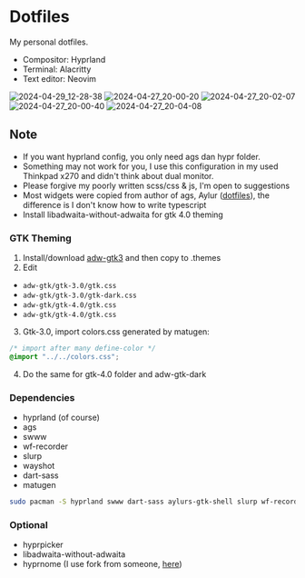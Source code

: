 # Dotfiles

My personal dotfiles.

- Compositor: Hyprland
- Terminal: Alacritty
- Text editor: Neovim

![2024-04-29_12-28-38](https://github.com/ezerinz/dotfiles/assets/100193740/1b496c50-cb7b-49db-a11e-d0e75a82234f)
![2024-04-27_20-00-20](https://github.com/ezerinz/dotfiles/assets/100193740/16a21353-b542-4575-9f01-288116ba858c)
![2024-04-27_20-02-07](https://github.com/ezerinz/dotfiles/assets/100193740/3791e3c2-ad34-4320-8946-0844031adfd7)
![2024-04-27_20-00-40](https://github.com/ezerinz/dotfiles/assets/100193740/0f272735-93db-4298-ae72-c7ffd3f60599)
![2024-04-27_20-04-08](https://github.com/ezerinz/dotfiles/assets/100193740/0ff7b4b6-4c83-4c0c-a4d1-469f049d55ac)

## Note

- If you want hyprland config, you only need ags dan hypr folder.
- Something may not work for you, I use this configuration in my used Thinkpad x270 and didn't think about dual monitor.
- Please forgive my poorly written scss/css & js, I'm open to suggestions
- Most widgets were copied from author of ags, Aylur ([dotfiles](https://github.com/Aylur/dotfiles)), the difference is I don't know how to write typescript
- Install libadwaita-without-adwaita for gtk 4.0 theming

### GTK Theming

1. Install/download [adw-gtk3](https://github.com/lassekongo83/adw-gtk3) and then copy to .themes
2. Edit

- `adw-gtk/gtk-3.0/gtk.css`
- `adw-gtk/gtk-3.0/gtk-dark.css`
- `adw-gtk/gtk-4.0/gtk.css`
- `adw-gtk/gtk-4.0/gtk.css`

3. Gtk-3.0, import colors.css generated by matugen:

```css
/* import after many define-color */
@import "../../colors.css";
```

4. Do the same for gtk-4.0 folder and adw-gtk-dark

### Dependencies

- hyprland (of course)
- ags
- swww
- wf-recorder
- slurp
- wayshot
- dart-sass
- matugen

```bash
sudo pacman -S hyprland swww dart-sass aylurs-gtk-shell slurp wf-recorder wayshot matugen-bin hyprpicker libadwaita-without-adwaita-git
```

### Optional

- hyprpicker
- libadwaita-without-adwaita
- hyprnome (I use fork from someone, [here](https://github.com/rehanzo/hyprnome/tree/max-one-empty-x))

